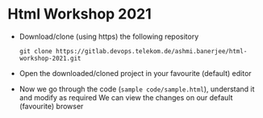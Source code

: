 # Html Workshop 2021

* Download/clone (using https) the following repository
  
    `git clone https://gitlab.devops.telekom.de/ashmi.banerjee/html-workshop-2021.git`
  
* Open the downloaded/cloned project in your favourite (default) editor
* Now we go through the code (`sample code/sample.html`), understand it and modify as required
We can view the changes on our default (favourite) browser